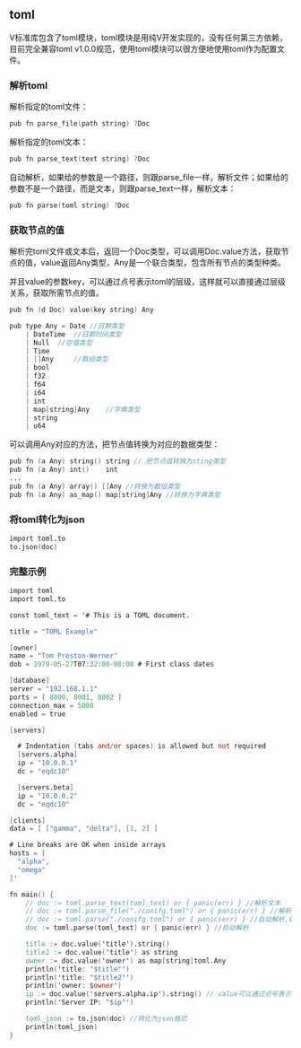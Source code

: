 ## toml

V标准库包含了toml模块，toml模块是用纯V开发实现的，没有任何第三方依赖，目前完全兼容toml v1.0.0规范，使用toml模块可以很方便地使用toml作为配置文件。

### 解析toml

解析指定的toml文件：

```v
pub fn parse_file(path string) ?Doc
```

解析指定的toml文本：

```v
pub fn parse_text(text string) ?Doc
```

自动解析，如果给的参数是一个路径，则跟parse_file一样，解析文件；如果给的参数不是一个路径，而是文本，则跟parse_text一样，解析文本：

```v
pub fn parse(toml string) ?Doc
```

### 获取节点的值

解析完toml文件或文本后，返回一个Doc类型，可以调用Doc.value方法，获取节点的值，value返回Any类型，Any是一个联合类型，包含所有节点的类型种类。

并且value的参数key，可以通过点号表示toml的层级，这样就可以直接通过层级关系，获取所需节点的值。

```v
pub fn (d Doc) value(key string) Any
```

```v
pub type Any = Date	//日期类型
	| DateTime	//日期时间类型
	| Null	//空值类型
	| Time
	| []Any		//数组类型
	| bool
	| f32
	| f64
	| i64
	| int
	| map[string]Any	//字典类型
	| string
	| u64
```

可以调用Any对应的方法，把节点值转换为对应的数据类型：

```v
pub fn (a Any) string()	string // 把节点值转换为sting类型
pub fn (a Any) int()	int
...
pub fn (a Any) array() []Any //转换为数组类型
pub fn (a Any) as_map() map[string]Any //转换为字典类型
```

### 将toml转化为json

```v
import toml.to
to.json(doc)
```

### 完整示例

```v
import toml
import toml.to

const toml_text = '# This is a TOML document.

title = "TOML Example"

[owner]
name = "Tom Preston-Werner"
dob = 1979-05-27T07:32:00-08:00 # First class dates

[database]
server = "192.168.1.1"
ports = [ 8000, 8001, 8002 ]
connection_max = 5000
enabled = true

[servers]

  # Indentation (tabs and/or spaces) is allowed but not required
  [servers.alpha]
  ip = "10.0.0.1"
  dc = "eqdc10"

  [servers.beta]
  ip = "10.0.0.2"
  dc = "eqdc10"

[clients]
data = [ ["gamma", "delta"], [1, 2] ]

# Line breaks are OK when inside arrays
hosts = [
  "alpha",
  "omega"
]'

fn main() {
	// doc := toml.parse_text(toml_text) or { panic(err) } //解析文本
	// doc := toml.parse_file("./conifg.toml") or { panic(err) } //解析文件
	// doc := toml.parse("./conifg.toml") or { panic(err) } //自动解析,如果参数是路径则解析文件,如果是文本则解析文本
	doc := toml.parse(toml_text) or { panic(err) } //自动解析

	title := doc.value('title').string()
	title2 := doc.value('title') as string
	owner := doc.value('owner') as map[string]toml.Any
	println('title: "$title"')
	println('title: "$title2"')
	println('owner: $owner')
	ip := doc.value('servers.alpha.ip').string() // value可以通过点号表示toml的层级
	println('Server IP: "$ip"')

	toml_json := to.json(doc) //转化为json格式
	println(toml_json)
}
```
